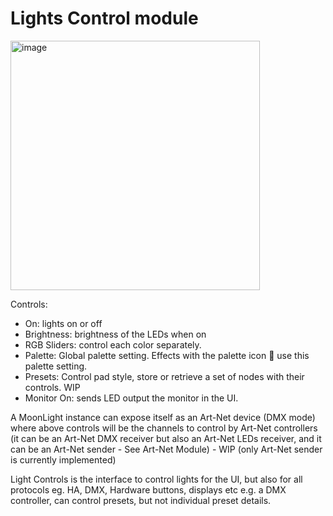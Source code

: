 # Lights Control module

<img width="399" alt="image" src="https://github.com/user-attachments/assets/a79f12b6-9cd6-4d98-8d75-14f663a6da93" />

Controls:

* On: lights on or off
* Brightness: brightness of the LEDs when on
* RGB Sliders: control each color separately.
* Palette: Global palette setting. Effects with the palette icon 🎨 use this palette setting.
* Presets: Control pad style, store or retrieve a set of nodes with their controls. WIP
* Monitor On: sends LED output the monitor in the UI.

A MoonLight instance can expose itself as an Art-Net device (DMX mode) where above controls will be the channels to control by Art-Net controllers (it can be an Art-Net DMX receiver but also an Art-Net LEDs receiver, and it can be an Art-Net sender - See Art-Net Module) - WIP (only Art-Net sender is currently implemented)

Light Controls is the interface to control lights for the UI, but also for all protocols eg. HA, DMX, Hardware buttons, displays etc
e.g. a DMX controller, can control presets, but not individual preset details.
